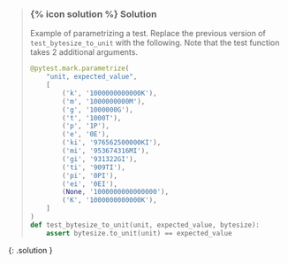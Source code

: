 
> ### {% icon solution %} Solution
> 
> Example of parametrizing a test. Replace the previous version of `test_bytesize_to_unit` with the
> following. Note that the test function takes 2 additional arguments.
> 
> ```python
> @pytest.mark.parametrize(
>     "unit, expected_value",
>     [
>         ('k', '1000000000000K'),
>         ('m', '1000000000M'),
>         ('g', '1000000G'),
>         ('t', '1000T'),
>         ('p', '1P'),
>         ('e', '0E'),
>         ('ki', '976562500000KI'),
>         ('mi', '953674316MI'),
>         ('gi', '931322GI'),
>         ('ti', '909TI'),
>         ('pi', '0PI'),
>         ('ei', '0EI'),
>         (None, '1000000000000000'),
>         ('K', '1000000000000K'),
>     ]
> )
> def test_bytesize_to_unit(unit, expected_value, bytesize):
>     assert bytesize.to_unit(unit) == expected_value
> ```
{: .solution }

